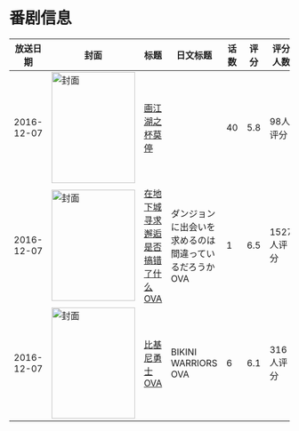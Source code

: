 # 番剧信息

|放送日期|封面|标题|日文标题|话数|评分|评分人数|
|---|---|---|---|---|---|---|
|2016-12-07|<img src="https://lain.bgm.tv/pic/cover/c/c7/78/185883_adVI1.jpg" alt="封面" style="width:150px;height:200px;object-fit:cover;">|[画江湖之杯莫停](https://bangumi.tv/subject/185883)||40|5.8|98人评分|
|2016-12-07|<img src="https://lain.bgm.tv/pic/cover/c/b1/31/169942_t1ye1.jpg" alt="封面" style="width:150px;height:200px;object-fit:cover;">|[在地下城寻求邂逅是否搞错了什么 OVA](https://bangumi.tv/subject/169942)|ダンジョンに出会いを求めるのは間違っているだろうか OVA|1|6.5|1527人评分|
|2016-12-07|<img src="https://lain.bgm.tv/pic/cover/c/91/bb/187800_gT6MB.jpg" alt="封面" style="width:150px;height:200px;object-fit:cover;">|[比基尼勇士 OVA](https://bangumi.tv/subject/187800)|BIKINI WARRIORS OVA|6|6.1|316人评分|
